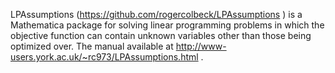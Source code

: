 LPAssumptions (https://github.com/rogercolbeck/LPAssumptions ) is a Mathematica package for solving linear programming problems in which the objective function can contain unknown variables other than those being optimized over.  The manual available at http://www-users.york.ac.uk/~rc973/LPAssumptions.html .
